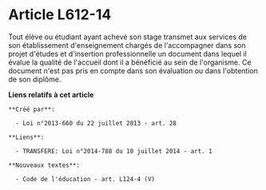 # Article L612-14

Tout élève ou étudiant ayant achevé son stage transmet aux services de son établissement d'enseignement chargés de
l'accompagner dans son projet d'études et d'insertion professionnelle un document dans lequel il évalue la qualité de
l'accueil dont il a bénéficié au sein de l'organisme. Ce document n'est pas pris en compte dans son évaluation ou dans
l'obtention de son diplôme.

**Liens relatifs à cet article**

	**Créé par**:

	  - Loi n°2013-660 du 22 juillet 2013 - art. 28

	**Liens**:

	  - TRANSFERE: Loi n°2014-788 du 10 juillet 2014 - art. 1

	**Nouveaux textes**:

	  - Code de l'éducation - art. L124-4 (V)
